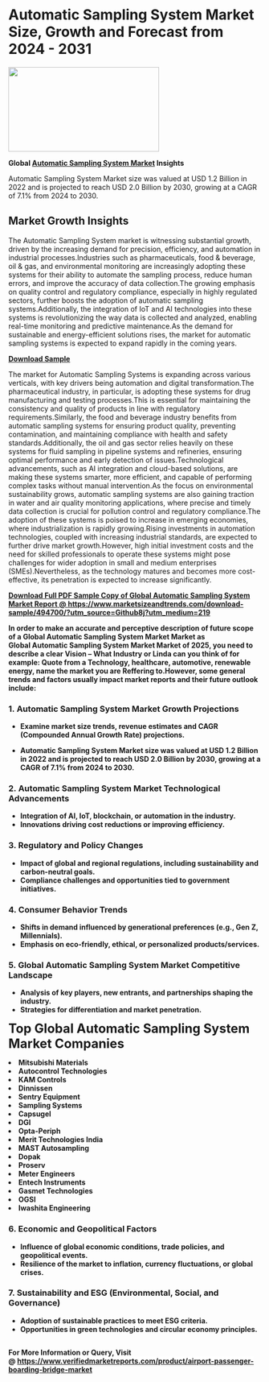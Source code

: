 <H1>Automatic Sampling System Market Size, Growth and Forecast from 2024 - 2031</H1><img class="aligncenter size-medium wp-image-584254" src="https://thirdeyenews.in/wp-content/uploads/2024/09/Global-Market-Research-300x168.jpeg" alt="" width="300" height="168" /><p><strong>Global&nbsp;<a href="https://www.marketsizeandtrends.com/download-sample/494700/?utm_source=Github8j?utm_medium=219">Automatic Sampling System Market</a> Insights</strong></p><p>Automatic Sampling System Market size was valued at USD 1.2 Billion in 2022 and is projected to reach USD 2.0 Billion by 2030, growing at a CAGR of 7.1% from 2024 to 2030.</p><p><h2>Market Growth Insights</h2> <p>The Automatic Sampling System market is witnessing substantial growth, driven by the increasing demand for precision, efficiency, and automation in industrial processes.Industries such as pharmaceuticals, food & beverage, oil & gas, and environmental monitoring are increasingly adopting these systems for their ability to automate the sampling process, reduce human errors, and improve the accuracy of data collection.The growing emphasis on quality control and regulatory compliance, especially in highly regulated sectors, further boosts the adoption of automatic sampling systems.Additionally, the integration of IoT and AI technologies into these systems is revolutionizing the way data is collected and analyzed, enabling real-time monitoring and predictive maintenance.As the demand for sustainable and energy-efficient solutions rises, the market for automatic sampling systems is expected to expand rapidly in the coming years.</p> <p><strong><a href="#">Download Sample</a></strong></p> <p>The market for Automatic Sampling Systems is expanding across various verticals, with key drivers being automation and digital transformation.The pharmaceutical industry, in particular, is adopting these systems for drug manufacturing and testing processes.This is essential for maintaining the consistency and quality of products in line with regulatory requirements.Similarly, the food and beverage industry benefits from automatic sampling systems for ensuring product quality, preventing contamination, and maintaining compliance with health and safety standards.Additionally, the oil and gas sector relies heavily on these systems for fluid sampling in pipeline systems and refineries, ensuring optimal performance and early detection of issues.Technological advancements, such as AI integration and cloud-based solutions, are making these systems smarter, more efficient, and capable of performing complex tasks without manual intervention.As the focus on environmental sustainability grows, automatic sampling systems are also gaining traction in water and air quality monitoring applications, where precise and timely data collection is crucial for pollution control and regulatory compliance.The adoption of these systems is poised to increase in emerging economies, where industrialization is rapidly growing.Rising investments in automation technologies, coupled with increasing industrial standards, are expected to further drive market growth.However, high initial investment costs and the need for skilled professionals to operate these systems might pose challenges for wider adoption in small and medium enterprises (SMEs).Nevertheless, as the technology matures and becomes more cost-effective, its penetration is expected to increase significantly.<p><strong><a href="#"></p><p><span class=""><strong>Download Full PDF Sample Copy of Global Automatic Sampling System Market Report</strong> @ <a href="https://www.marketsizeandtrends.com/download-sample/494700/?utm_source=Github8j?utm_medium=219" target="_blank">https://www.marketsizeandtrends.com/download-sample/494700/?utm_source=Github8j?utm_medium=219</a></span></p><p>In order to make an accurate and perceptive description of future scope of a Global&nbsp;Automatic Sampling System Market Market as Global&nbsp;Automatic Sampling System Market Market of 2025, you need to describe a clear Vision &ndash; What Industry or Linda can you think of for example: Quote from a Technology, healthcare, automotive, renewable energy, name the market you are Reffering to.However, some general trends and factors usually impact market reports and their future outlook include:</p><h3>1.&nbsp;<strong>Automatic Sampling System Market Growth Projections</strong></h3><ul><li>Examine market size trends, revenue estimates and CAGR (Compounded Annual Growth Rate) projections.</li><li><p>Automatic Sampling System Market size was valued at USD 1.2 Billion in 2022 and is projected to reach USD 2.0 Billion by 2030, growing at a CAGR of 7.1% from 2024 to 2030.</p></li></ul><h3>2.&nbsp;<strong>Automatic Sampling System Market Technological Advancements</strong></h3><ul><li>Integration of AI, IoT, blockchain, or automation in the industry.</li><li>Innovations driving cost reductions or improving efficiency.</li></ul><h3>3.&nbsp;<strong>Regulatory and Policy Changes</strong></h3><ul><li>Impact of global and regional regulations, including sustainability and carbon-neutral goals.</li><li>Compliance challenges and opportunities tied to government initiatives.</li></ul><h3>4.&nbsp;<strong>Consumer Behavior Trends</strong></h3><ul><li>Shifts in demand influenced by generational preferences (e.g., Gen Z, Millennials).</li><li>Emphasis on eco-friendly, ethical, or personalized products/services.</li></ul><h3>5.&nbsp;<strong>Global Automatic Sampling System Market Competitive Landscape</strong></h3><ul><li>Analysis of key players, new entrants, and partnerships shaping the industry.</li><li>Strategies for differentiation and market penetration.</li></ul><p data-pm-slice="1 1 []"><span style="color: inherit; font-family: inherit; font-size: 25px;">Top Global Automatic Sampling System Market Companies</span></p><div class="" data-test-id=""><p><li>Mitsubishi Materials</li><li> Autocontrol Technologies</li><li> KAM Controls</li><li> Dinnissen</li><li> Sentry Equipment</li><li> Sampling Systems</li><li> Capsugel</li><li> DGI</li><li> Opta-Periph</li><li> Merit Technologies India</li><li> MAST Autosampling</li><li> Dopak</li><li> Proserv</li><li> Meter Engineers</li><li> Entech Instruments</li><li> Gasmet Technologies</li><li> OGSI</li><li> Iwashita Engineering</li></p></div><h3>6.&nbsp;<strong>Economic and Geopolitical Factors</strong></h3><ul><li>Influence of global economic conditions, trade policies, and geopolitical events.</li><li>Resilience of the market to inflation, currency fluctuations, or global crises.</li></ul><h3>7.&nbsp;<strong>Sustainability and ESG (Environmental, Social, and Governance)</strong></h3><ul><li>Adoption of sustainable practices to meet ESG criteria.</li><li>Opportunities in green technologies and circular economy principles.</li></ul><h2><strong style="font-size: 14px;">For More Information or Query, Visit @&nbsp;</strong><a style="background-color: #ffffff; font-size: 14px;" href="https://www.marketsizeandtrends.com/report/automatic-sampling-system-market/" target="_blank">https://www.verifiedmarketreports.com/product/airport-passenger-boarding-bridge-market</a></h2>